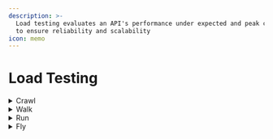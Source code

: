 ```yaml
---
description: >-
  Load testing evaluates an API's performance under expected and peak conditions
  to ensure reliability and scalability
icon: memo
---
```


# Load Testing

<details>

<summary>Crawl</summary>

* Load tests are performed occasionally.

</details>

<details>

<summary>Walk</summary>

* Load tests are executed before any deployment to production is allowed.

</details>

<details>

<summary>Run</summary>

* Load tests are consistently executed either at every stage or at specific stages of the delivery pipeline.&#x20;
* A report is generated for each new version of the API, and the results are used to guide proper service scaling.

</details>

<details>

<summary>Fly</summary>

* Any unexpected behavior detected during load testing will halt the pipeline from progressing to the next stage.&#x20;
* [Rate limiting plans](https://confluence.tools.3stripes.net/display/API2/API+Security+-+Rate+Limit+Plan+for+APIs) are defined based on load test results.
* Any deviations from expected performance or discrepancies compared to previous reports will trigger the creation of an issue ticket.

</details>
